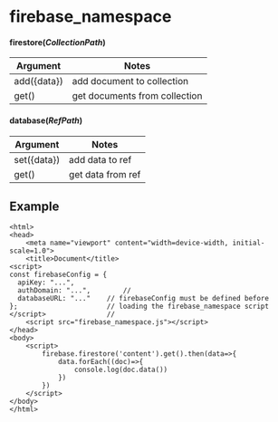# firebase_namespace
#### firestore(*CollectionPath*)

| Argument      | Notes |
| ----------- | ----------- |
| add({data})| add document to collection     |
| get()| get documents from collection        |

#### database(*RefPath*)

| Argument      | Notes |
| ----------- | ----------- |
| set({data})| add data to ref     |
| get()| get data from ref        |


## Example
```<!DOCTYPE html>
<html>
<head>
    <meta name="viewport" content="width=device-width, initial-scale=1.0">
    <title>Document</title>
<script>
const firebaseConfig = {
  apiKey: "...",
  authDomain: "...",		//
  databaseURL: "..." 	// firebaseConfig must be defined before
};						// loading the firebase_namespace script
</script>				//
    <script src="firebase_namespace.js"></script>
</head>
<body>
    <script>
        firebase.firestore('content').get().then(data=>{
            data.forEach((doc)=>{
                console.log(doc.data())
            })
        })
    </script>
</body>
</html>
